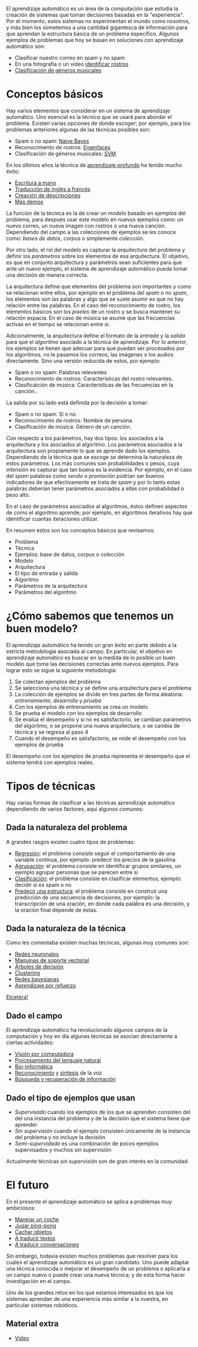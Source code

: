 

El aprendizaje automático es un área de la computación que estudia la creación
de sistemas que toman decisiones basadas en la "experiencia". Por el momento,
estos sistemas no experimentan el mundo como nosotros, y más bien los
sometemos a una cantidad gigantesca de información para que aprendan la
estructura básica de un problema específico. Algunos ejemplos de problemas que
hoy se basan en soluciones con aprendizaje automático son:

* Clasificar nuestro correo en spam y no spam
* En una fotografía o un video [identificar
rostros](http://youtu.be/l4Rn38_vrLQ)
* [Clasificación de géneros musicales]()


Conceptos básicos
=================

Hay varios elementos que considerar en un sistema de aprendizaje automático.
Uno esencial es la *técnica* que se usará para abordar el problema. Existen
varias opciones de donde escoger;  por ejemplo, para los problemas anteriores
algunas de las técnicas posibles son:

* Spam o no spam: [Naive
Bayes](http://es.wikipedia.org/wiki/Clasificador_bayesiano_ingenuo)
* Reconocimiento de rostros:
[Eigenfaces](http://en.wikipedia.org/wiki/Eigenface)
* Clasificación de géneros musicales:
[SVM](https://en.wikipedia.org/wiki/Support_vector_machine)

En los últimos años la técnica de [aprendizaje
profundo](https://en.wikipedia.org/wiki/Deep_learning) ha tenido mucho éxito:

* [Escritura a mano](http://www.cs.toronto.edu/~graves/handwriting.html)
* [Traducción de inglés a francés](http://104.131.78.120/)
* [Creación de
descripciones](http://www.cs.toronto.edu/~nitish/nips2014demo/results/81641.html)
* [Más demos](http://deeplearning.net/demos/)


La función de la técnica es la de crear un *modelo* basado en *ejemplos* del
problema, para después usar este modelo en nuevos ejemplos como: un nuevo
correo, un nueva imagen con rostros o una nueva canción.
Dependiendo del campo a las colecciones de ejemplos se les conoce como: _bases
de datos_, _corpus_ o simplemente _colección_.

Por otro lado, el rol del modelo es capturar la *arquitectura* del problema y
definir los *parámetros* sobre los elementos de esa arquitectura. El objetivo,
es que en conjunto arquitectura y parámetros sean suficientes para que ante un
nuevo ejemplo, el sistema de aprendizaje automático pueda tomar una decisión
de manera correcta.

La arquitectura define que elementos del problema son importantes y como se
relacionan entre ellos, por ejemplo en el problema del _spam_ o no _spam_, los
elementos son las palabras y algo que se suele asumir es que no hay relación
entre las palabras. En el caso del reconocimiento de rostro, los elementos
básicos son los _pixeles_ de un rostro y se busca mantener su relación
espacia. En el caso de música se asume que las frecuencias activas en el
tiempo se relacionan entre si.

Adicionalmente, la arquitectura define el formato de la  *entrada* y la
*salida* para que el  *algoritmo* asociado a la técnica de aprendizaje. Por lo
anterior, los ejemplos se tienen que adecuar para que puedan ser procesados
por los algoritmos, no le pasamos los correos, las imágenes o los audios
directamente. Sino una versión reducida de estos, por ejemplo:

* Spam o no spam: Palabras relevantes
* Reconocimiento de rostros: Características del rostro relevantes.
* Clasificaición de música: Características de las frecuencias en la canción..

La salida por su lado está definida por la decisión a tomar:

* Spam o no spam: Sí o no.
* Reconocimiento de rostros: Nombre de persona.
* Clasificación de música: Género de un canción.

Con respecto a los parámetros, hay dos tipos: los asociados a la arquitectura
y los asociados al algoritmo.  Los parámetros asociados a la arquitectura son
propiamente lo que se aprende dado los ejemplos. Dependiendo de la técnica que
se escoge se determina la naturaleza de estos parámetros.  Los más comunes son
probabilidades o pesos, cuya intensión es capturar que tan buena es la
evidencia. Por ejemplo, en el caso del _spam_ palabras como _vendo_ o
_promoción_ podrían ser buenos indicadores de que efectivamente se trata de
_spam_ y por lo tanto estas palabras deberían tener parámetros asociados a
ellas con probabilidad o peso alto.

En el caso de parámetros asociados al algoritmos, éstos definen aspectos de
como el algoritmo aprende; por ejemplo, en algoritmos iterativos hay que
identificar cuantas iteraciones utilizar.

En resumen estos son los conceptos básicos que revisamos:

* Problema
* Técnica
* Ejemplos: base de datos, corpus o colección
* Modelo
* Arquitectura
* El tipo de entrada y salida
* Algoritmo
* Parámetros de la arquitectura
* Parámetros del algoritmo

¿Cómo sabemos que tenemos un buen modelo?
=========================================

El aprendizaje automático ha tenido un gran éxito en parte debido a la
estricta metodología asociada al campo. En particular, el objetivo en
aprendizaje automático es buscar en la medida de lo posible un buen modelo que
tome las decisiones correctas ante nuevos ejemplos. Para lograr esto se sigue
la siguiente metodología:

1. Se colectan ejemplos del problema
2. Se selecciona una técnica y se define una arquitectura para el problema
3. La colección de ejemplos se divide en tres partes de forma aleatoria:
*entrenamiento*, *desarrollo* y  *prueba*
4. Con los ejemplos de entrenamiento se crea un modelo
5. Se prueba el modelo con los ejemplos de desarrollo
6. Se evalúa el desempeño y si no es satisfactorio, se cambian parámetros del
algoritmo, o se propone una nueva arquitectura, o se cambia de técnica y se
regresa al paso 4
7. Cuando el desempeño es satisfactorio, se mide el desempeño con los ejemplos
de prueba

El desempeño con los ejemplos de prueba representa el desempeño que el sistema
tendrá con ejemplos reales.

Tipos de técnicas
=================

Hay varias formas de clasificar a las técnicas aprendizaje automático
dependiendo de varios factores, aquí algunos comunes:

Dada la naturaleza del problema
-------------------------------

A grandes rasgos existen cuatro tipos de problemas:

* [Regresión](http://en.wikipedia.org/wiki/Regression_analysis): el problema
consiste seguir el comportamiento de una variable continua, por ejemplo:
predecir los precios de la gasolina.
* [Agrupación](http://en.wikipedia.org/wiki/Cluster_analysis): el problema
consiste en identificar grupos similares, un ejemplo agrupar personas que se
parecen entre si
* [Clasificación](http://en.wikipedia.org/wiki/Regression_analysis): el
problema consiste en clasificar elementos, ejemplo: decidir si es spam o no
* [Predecir una
estructura](http://en.wikipedia.org/wiki/Structured_prediction): el problema
consiste en construir una predicción de una secuencia de decisiones, por
ejemplo: la transcripción de una oración, en donde cada palabra es una
decisión, y la oración final depende de éstas.

Dada la naturaleza de la técnica
--------------------------------

Como les comentaba existen muchas técnicas, algunas muy comunes son:

* [Redes neuronales](http://en.wikipedia.org/wiki/Artificial_neural_network)
* [Maquinas de soporte
vectorial](http://en.wikipedia.org/wiki/Support_vector_machines)
* [Árboles de decisión](http://en.wikipedia.org/wiki/Support_vector_machines)
* [Clustering](http://en.wikipedia.org/wiki/Cluster_analysis)
* [Redes bayesianas](http://en.wikipedia.org/wiki/Bayesian_network)
* [Aprendizaje por
refuerzo](http://en.wikipedia.org/wiki/Reinforcement_learning)

[Etcetera!](http://en.wikipedia.org/wiki/Machine_learning#Approaches)

Dado el campo
-------------

El aprendizaje automático ha revolucionado algunos campos de la computación y
hoy en día algunas técnicas se asocian directamente a ciertas actividades:

* [Visión por
computadora](https://es.wikipedia.org/wiki/Visi%C3%B3n_artificial)
* [Procesamiento del lenguaje
natural](https://es.wikipedia.org/wiki/Procesamiento_de_lenguajes_naturales)
* [Bio-informática](https://es.wikipedia.org/wiki/Bioinform%C3%A1tica)
* [Reconocimiento](https://es.wikipedia.org/wiki/Reconocimiento_del_habla) y
[síntesis](https://es.wikipedia.org/wiki/S%C3%ADntesis_de_habla) de la voz
* [Búsqueda y recuperación de
información](https://es.wikipedia.org/wiki/B%C3%BAsqueda_y_recuperaci%C3%B3n_de_informaci%C3%B3n)

Dado el tipo de ejemplos que usan
---------------------------------

* _Supervisado_ cuando los ejemplos de los que se aprenden consisten del
del una instancia del problema y de la decisión que el sistema tiene que
aprender
* _Sin supervisión_ cuando el ejemplo consisten únicamente de la instancia del
problema y no incluye la decisión
* _Semi-supervidado_ es una combinación de pocos ejemplos
supervisados y muchos sin supervisión

Actualmente técnicas _sin supervisión_ son de gran interés en la comunidad.

El futuro
=========

En el presente el aprendizaje automático se aplica a problemas muy ambiciosos:

* [Manejar un coche](http://youtu.be/csvt6JBAwBk)
* [Jugar ping-pong](http://youtu.be/SH3bADiB7uQ)
* [Cachar objetos](http://youtu.be/M413lLWvrbI)
* [A traducir
textos](http://edition.cnn.com/video/data/2.0/video/business/2013/05/09/make-create-innovate-machine-translation.cnn.html)
* [A traducir conversaciones](http://youtu.be/eu9kMIeS0wQ)


Sin embargo, todavía existen muchos problemas que resolver para los cuales el
aprendizaje automático es un gran candidato. Uno puede adaptar una técnica
conocida o mejorar el desempeño de un problema o aplicarla a un campo nuevo o
puede crear una nueva técnica; y de esta forma hacer investigación en el
campo.

Uno de los grandes retos en los que estamos interesados es que los sistemas
aprendan de una experiencia más similar a la nuestra, en particular sistemas
robóticos.

## Material extra

* [Video](http://youtu.be/2D26y1LLVWo")
